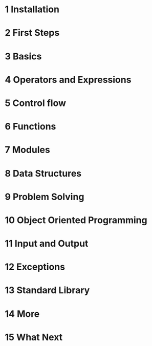 # 1 Installation
# 2 First Steps
# 3 Basics
# 4 Operators and Expressions
# 5 Control flow
# 6 Functions
# 7 Modules
# 8 Data Structures
# 9 Problem Solving
# 10 Object Oriented Programming
# 11 Input and Output
# 12 Exceptions
# 13 Standard Library
# 14 More
# 15 What Next